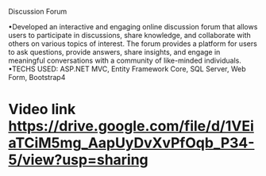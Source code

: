 Discussion Forum

•Developed an interactive and engaging online discussion
forum that allows users to participate in discussions,
share knowledge, and collaborate with others on various
topics of interest. The forum provides a platform for
users to ask questions, provide answers, share insights,
and engage in meaningful conversations with a
community of like-minded individuals.
•TECHS USED: ASP.NET MVC, Entity Framework Core, SQL
Server, Web Form, Bootstrap4

# Video link https://drive.google.com/file/d/1VEiaTCiM5mg_AapUyDvXvPfOqb_P34-5/view?usp=sharing

